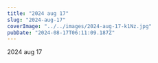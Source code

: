 ```yaml
---
title: "2024 aug 17"
slug: "2024-aug-17"
coverImage: "../../images/2024-aug-17-k1Nz.jpg"
pubDate: "2024-08-17T06:11:09.187Z"
---
```


2024 aug 17
